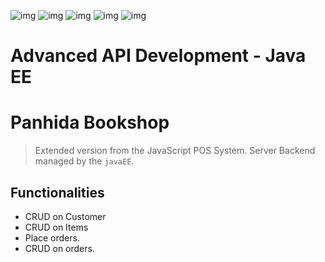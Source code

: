 


![img](https://img.shields.io/badge/Hibernate-59666C?style=for-the-badge&logo=Hibernate&logoColor=white)  ![img](https://img.shields.io/badge/jQuery-0769AD?style=for-the-badge&logo=jquery&logoColor=white) ![img](https://img.shields.io/badge/JavaScript-323330?style=for-the-badge&logo=javascript&logoColor=F7DF1E) ![img](https://img.shields.io/badge/HTML5-E34F26?style=for-the-badge&logo=html5&logoColor=white) ![img](https://img.shields.io/badge/CSS3-1572B6?style=for-the-badge&logo=css3&logoColor=white)

# Advanced API Development - Java EE
# Panhida Bookshop

> Extended version from the JavaScript POS System. Server Backend managed by the `javaEE`.


## Functionalities

* CRUD on Customer
* CRUD on Items
* Place orders.                                                                                         
* CRUD on orders.
